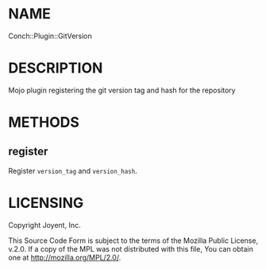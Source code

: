# NAME

Conch::Plugin::GitVersion

# DESCRIPTION

Mojo plugin registering the git version tag and hash for the repository

# METHODS

## register

Register `version_tag` and `version_hash`.

# LICENSING

Copyright Joyent, Inc.

This Source Code Form is subject to the terms of the Mozilla Public License,
v.2.0. If a copy of the MPL was not distributed with this file, You can obtain
one at http://mozilla.org/MPL/2.0/.
